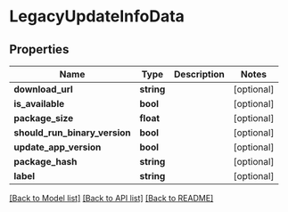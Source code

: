 # LegacyUpdateInfoData

## Properties
Name | Type | Description | Notes
------------ | ------------- | ------------- | -------------
**download_url** | **string** |  | [optional] 
**is_available** | **bool** |  | [optional] 
**package_size** | **float** |  | [optional] 
**should_run_binary_version** | **bool** |  | [optional] 
**update_app_version** | **bool** |  | [optional] 
**package_hash** | **string** |  | [optional] 
**label** | **string** |  | [optional] 

[[Back to Model list]](../README.md#documentation-for-models) [[Back to API list]](../README.md#documentation-for-api-endpoints) [[Back to README]](../README.md)


